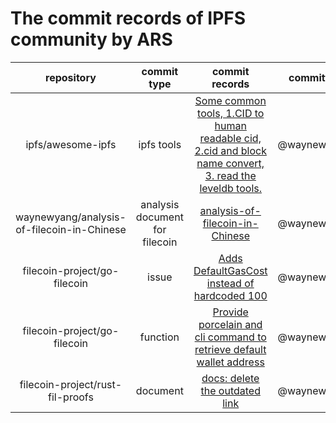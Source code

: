 # The commit records of IPFS community by ARS


| repository | commit type | commit records| committer |
|:--:|:--:|:--:|:--:|
| ipfs/awesome-ipfs | ipfs tools | [Some common tools, 1.CID to human readable cid, 2.cid and block name convert, 3. read the leveldb tools.](https://github.com/ipfs/awesome-ipfs/pull/218)| @waynewyang |
| waynewyang/analysis-of-filecoin-in-Chinese| analysis document for filecoin |[analysis-of-filecoin-in-Chinese](https://github.com/waynewyang/analysis-of-filecoin-in-Chinese) | @waynewyang |
| filecoin-project/go-filecoin | issue |[Adds DefaultGasCost instead of hardcoded 100](https://github.com/filecoin-project/go-filecoin/commit/e1697c1c33b9024f042dc546c715cea9713337d3) | @waynewyang |
| filecoin-project/go-filecoin | function |[Provide porcelain and cli command to retrieve default wallet address](https://github.com/filecoin-project/go-filecoin/commit/29ea5b78615e110b3caf02ac6f3267ac4a42efb6) |@waynewyang|
| filecoin-project/rust-fil-proofs| document |[docs: delete the outdated link](https://github.com/filecoin-project/rust-fil-proofs/commits?author=waynewyang) | @waynewyang |
